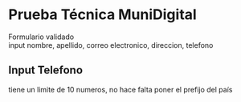 # Prueba Técnica MuniDigital
Formulario validado
<br>
input nombre, apellido, correo electronico, direccion, telefono

## Input Telefono
tiene un limite de 10 numeros, no hace falta poner el prefijo del país

